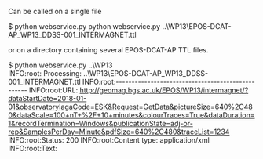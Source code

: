 Can be called on a single file

$ python webservice.py python webservice.py ..\WP13\EPOS-DCAT-AP_WP13_DDSS-001_INTERMAGNET.ttl

or on a directory containing several EPOS-DCAT-AP TTL files.


$ python webservice.py ..\WP13\
INFO:root:
Processing: ..\WP13\EPOS-DCAT-AP_WP13_DDSS-001_INTERMAGNET.ttl
INFO:root:--------------------------------------------------
INFO:root:URL: http://geomag.bgs.ac.uk/EPOS/WP13/intermagnet/?dataStartDate=2018-01-01&observatoryIagaCode=ESK&Request=GetData&pictureSize=640%2C480&dataScale=100+nT+%2F+10+minutes&colourTraces=True&dataDuration=1&recordTermination=Windows&publicationState=adj-or-rep&SamplesPerDay=Minute&pdfSize=640%2C480&traceList=1234
INFO:root:Status: 200
INFO:root:Content type: application/xml
INFO:root:Text:
<?xml version="1.0" encoding="UTF-8" ?>
<!DOCTYPE GeomagneticTimeSeriesData SYSTEM "http://www.geomag.bgs.ac.uk/workshop/GeomagneticTimeSeriesData.dtd">
<!--
Document   : ESK20180101.xml
Created on : 2018/09/13
Author     : Edinburgh INTERMAGNET GIN
Description: Geomagnetic minute mean data
Comments   : This data file was created using INTERMAGNET data
             from the Edinburgh GIN. These data were acquired
             from an INTERMAGNET quasi-def data file.
             Final data will ...
...
....80078125</Z><S>49735.80078125</S></Sample>
  <Sample><H>17566.099609375</H><D>-2.103166707356771</D><Z>46530.69921875</Z><S>49736.1015625</S></Sample>
  <Sample><H>17566.69921875</H><D>-2.105500030517578</D><Z>46530.5</Z><S>49736.1015625</S></Sample>
  <Sample><H>17566.900390625</H><D>-2.1051666259765627</D><Z>46530.3984375</Z><S>49736.1015625</S></Sample>
  <Sample><H>17567.099609375</H><D>-2.106166712443034</D><Z>46530.30078125</Z><S>49736.0</S></Sample>
 </Data>
</GeomagneticTimeSeriesData>

INFO:root:==================================================
INFO:root:
Processing: ..\WP13\EPOS-DCAT-AP_WP13_DDSS-001_WDC.ttl
INFO:root:--------------------------------------------------
INFO:root:URL: http://app.geomag.bgs.ac.uk/wdc/datasets/hour/ESK2016?media=xml
INFO:root:Status: 200
INFO:root:Content type: application/xml
INFO:root:Text:
<dataset>
  <metadata>
    <station_iaga_code>ESK</station_iaga_code>
    <dataset_cadence>HOUR</dataset_cadence>
  </metadata>
  <time-series cadence="PT1H">
    <data-point time="2016-01-01T00:30:00.000Z" X="17454.00" Y="-677.00" Z="46472.00" F="49646.00"/>
    <data-point time="2016-01-01T01:30:00.000Z" X="17470.00" Y="-704.00" Z="46439.00" F="49621.00"/>
    <data-point time="2016-01-01T02:30:00.000Z" X="17505.00" Y="-701.00" Z="46416.00" F="49612.00"/>
    <data-point time="2016-01-01T03:30...
...
...T19:30:00.000Z" X="17516.00" Y="-701.00" Z="46525.00" F="49718.00"/>
    <data-point time="2016-12-31T20:30:00.000Z" X="17518.00" Y="-696.00" Z="46526.00" F="49720.00"/>
    <data-point time="2016-12-31T21:30:00.000Z" X="17532.00" Y="-694.00" Z="46518.00" F="49717.00"/>
    <data-point time="2016-12-31T22:30:00.000Z" X="17539.00" Y="-699.00" Z="46508.00" F="49710.00"/>
    <data-point time="2016-12-31T23:30:00.000Z" X="17537.00" Y="-708.00" Z="46503.00" F="49705.00"/>
  </time-series>
</dataset>
INFO:root:==================================================
INFO:root:
Processing: ..\WP13\EPOS-DCAT-AP_WP13_DDSS-002.ttl
INFO:root:--------------------------------------------------
INFO:root:URL: http://space.fmi.fi/cgi-bin/imagecgi/image-epos.cgi?start=19821001&institute=EPOS+Test+Institute&email=EPOSTestUser%40example.org&submit=OK&yourname=EPOS+Test+User
INFO:root:Status: 200
INFO:root:Content type: text/html; charset=ISO-8859-1
INFO:root:Text:
YYYY MM DD HH MM SS     MUO X   MUO Y   MUO Z   PEL X   PEL Y   PEL Z
   0  0  0  0  0  0      68.03   23.56     0     66.80   24.27     0
----------------------------------------------------------------------
1982 10 01 00 00 00    11452.4   825.6 51309.0 12020.5   796.1 50635.3
1982 10 01 00 00 20    11450.4   827.6 51308.1 12019.5   797.1 50635.3
1982 10 01 00 00 40    11447.5   826.6 51309.0 12017.5   797.1 50634.4
1982 10 01 00 01 00    11447.5   825.6 51310.0 12017.5   796.1 50634.4
198...
...
....6
1982 10 01 23 57 40    11378.4   855.2 51399.7 11903.3   828.8 50701.5
1982 10 01 23 58 00    11385.2   853.3 51400.6 11905.3   827.8 50703.5
1982 10 01 23 58 20    11388.1   851.3 51401.6 11905.3   822.8 50703.5
1982 10 01 23 58 40    11390.0   848.3 51403.5 11902.3   815.9 50704.5
1982 10 01 23 59 00    11392.0   847.3 51405.5 11900.3   817.9 50706.4
1982 10 01 23 59 20    11392.0   843.4 51407.4 11896.4   815.0 50706.4
1982 10 01 23 59 40    11393.9   843.4 51408.3 11899.3   815.9 50706.4

INFO:root:==================================================
INFO:root:
Processing: ..\WP13\EPOS-DCAT-AP_WP13_DDSS-003.ttl
INFO:root:--------------------------------------------------
INFO:root:URL: http://geomag.bgs.ac.uk/gifs/wdc/global-survey/data/?north-latitude=90.0&south-latitude=-90.0&add-source-information=False&format=json&east-longitude=180.0&west-longitude=-180.0&start-year=1980.0&end-year=1980.5
INFO:root:Status: 200
INFO:root:Content type: application/json
INFO:root:Text:
{"start=year": 1980.0, "end-year": 1980.5, "north-latitude": 90.0, "south-latitude": -90.0, "west-longitude": -180.0, "east-longitude": 180.0, "include-one-off": true, "include-aeromag": true, "include-marine-vector": true, "include-include-satellite": true, "include-marine-scalar": true, "include-include-repeat-station": true, "include-observatory": true, "add-source-information": false, "global-survey-data": []}
INFO:root:==================================================
INFO:root:
Processing: ..\WP13\EPOS-DCAT-AP_WP13_DDSS-006.ttl
INFO:root:--------------------------------------------------
INFO:root:URL: http://geomag.bgs.ac.uk/EPOS/WP13/isgi/?StartTime=2000-01-01&EndTime=2001-01-01&index=aa
INFO:root:Status: 200
INFO:root:Content type: application/octet-stream
INFO:root:Binary data
INFO:root:Zipped files: ['aa_2000-01-01_2001-01-01_D.dat']
INFO:root:==================================================
INFO:root:
Processing: ..\WP13\EPOS-DCAT-AP_WP13_DDSS-007.ttl
INFO:root:--------------------------------------------------
INFO:root:URL: http://geomag.bgs.ac.uk/EPOS/WP13/isgi/?StartTime=2000-01-01&index=SC&EndTime=2001-01-01
INFO:root:Status: 200
INFO:root:Content type: application/octet-stream
INFO:root:Binary data
INFO:root:Zipped files: ['SC_2000_D.dat', 'SC_2001_D.dat']
INFO:root:==================================================
INFO:root:
Processing: ..\WP13\EPOS-DCAT-AP_WP13_DDSS-008.ttl
INFO:root:--------------------------------------------------
INFO:root:URL: http://space.fmi.fi/cgi-bin/imagecgi/image-epos-indicators.cgi?submit=OK&email=EPOSTestUser%40example.org&institute=EPOS+Test+Institute&start=19821001&yourname=EPOS+Test+User
INFO:root:Status: 200
INFO:root:Content type: text/html; charset=ISO-8859-1
INFO:root:Text:
% The following 2 stations are used in computation of IMAGE electrojet indicators:
% The next four lines contain: 1. Station ID's  2. Station contribution to IU (# of data points) 3. Station contribution to IL (# of data points) 4. Station X component baseline
%  MUO  PEL
% 2392 1928
% 1938 2382
% 115951 120946

% File created on 13-09-2018 19:49:38

% YY MM DD HO MI SE        IL      IU      IE
1982 10 01 00 00 00     -142.7   -74.1    68.6
1982 10 01 00 00 20     -144.7   -75.1    69.6
1982 10...
...
...20     -245.0  -203.1    41.9
1982 10 01 23 56 40     -236.2  -197.2    39.0
1982 10 01 23 57 00     -231.3  -197.2    34.1
1982 10 01 23 57 20     -222.6  -191.3    31.3
1982 10 01 23 57 40     -216.7  -191.3    25.4
1982 10 01 23 58 00     -209.9  -189.3    20.6
1982 10 01 23 58 20     -207.0  -189.3    17.7
1982 10 01 23 58 40     -205.1  -192.3    12.8
1982 10 01 23 59 00     -203.1  -194.3     8.8
1982 10 01 23 59 20     -203.1  -198.2     4.9
1982 10 01 23 59 40     -201.2  -195.3     5.9

INFO:root:==================================================
INFO:root:
Processing: ..\WP13\EPOS-DCAT-AP_WP13_DDSS-009.ttl
INFO:root:--------------------------------------------------
INFO:root:URL: http://space.fmi.fi/cgi-bin/imagecgi/image-epos-electrojet-events.cgi?yourname=EPOS+Test+User&email=EPOSTestUser%40example.org&institute=EPOS+Test+Institute&submit=OK&start=19821001
INFO:root:Status: 200
INFO:root:Content type: text/html; charset=ISO-8859-1
INFO:root:Text:
% IMAGE magnetometer network: active sequences on 19821001
% IE threshold 100 nT
% year month day hour minute second IE
% time in UT, IE in nT
% 1-min averaged data used
% Stations used: MUO PEL
% IE is the IMAGE electrojet indicator defined as IE=IU-IL
% For each time step, IL(t) = min({X(t)})
% {X(t)} stands for the (geographic) north component of the magnetic field measured at the selected stations.
% In the same way, IU(t) = max({X(t)})
% File written on 13-Sep-2018 19:49:42

1982 10 01 00 5...
...
... 10 30  107.7
1982 10 01 22 27 30  121.1
1982 10 01 22 28 30  166.9
1982 10 01 22 29 30  192.9
1982 10 01 22 30 30  190.8
1982 10 01 22 31 30  169.4
1982 10 01 22 32 30  143.7
1982 10 01 22 33 30  119.3
1982 10 01 22 45 30  112.3
1982 10 01 22 47 30  140.3
1982 10 01 22 48 30  185.1
1982 10 01 22 49 30  172.8
1982 10 01 22 50 30  191.5
1982 10 01 22 51 30  192.4
1982 10 01 22 52 30  177.8
1982 10 01 22 53 30  238.2
1982 10 01 22 54 30  253.0
1982 10 01 22 55 30  215.5
1982 10 01 22 56 30  196.5

INFO:root:==================================================
INFO:root:
Processing: ..\WP13\EPOS-DCAT-AP_WP13_DDSS-012_IGRF.ttl
INFO:root:--------------------------------------------------
INFO:root:URL: http://www.geomag.bgs.ac.uk/web_service/GMModels/igrf/12?format=xml&altitude=0&date=2015-01-01&latitude=0&longitude=0
INFO:root:Status: 200
INFO:root:Content type: application/xml
INFO:root:Text:
<?xml version="1.0" encoding="UTF-8"?>
<geomagnetic-field-model-result>
    <model revision="12">igrf</model>
    <date>2015-01-01</date>
    <coordinates>
        <latitude units="deg (north)">0</latitude>
        <longitude units="deg (east)">0</longitude>
        <altitude units="km">0.00</altitude>
    </coordinates>
    <field-value>
        <total-intensity units="nT">31864</total-intensity>
        <declination units="deg (east)">-5.440</declination>
        <inclination units="deg (down)...
...
...  <total-intensity units="nT/y">34.3</total-intensity>
        <declination units="arcmin/y (east)">8.3</declination>
        <inclination units="arcmin/y (down)">-8.3</inclination>
        <north-intensity units="nT/y">-2.0</north-intensity>
        <east-intensity units="nT/y">67.5</east-intensity>
        <vertical-intensity units="nT/y">-83.9</vertical-intensity>
        <horizontal-intensity units="nT/y">-8.4</horizontal-intensity>
    </secular-variation>
</geomagnetic-field-model-result>

INFO:root:==================================================
INFO:root:
Processing: ..\WP13\EPOS-DCAT-AP_WP13_DDSS-012_WMM.ttl
INFO:root:--------------------------------------------------
INFO:root:URL: http://www.geomag.bgs.ac.uk/web_service/GMModels/WMM/2015?format=xml&longitude=0&altitude=0&latitude=0&date=2015-01-01
INFO:root:Status: 200
INFO:root:Content type: application/xml
INFO:root:Text:
<?xml version="1.0" encoding="UTF-8"?>
<geomagnetic-field-model-result>
    <model revision="2015">wmm</model>
    <date>2015-01-01</date>
    <coordinates>
        <latitude units="deg (north)">0</latitude>
        <longitude units="deg (east)">0</longitude>
        <altitude units="km">0.00</altitude>
    </coordinates>
    <field-value>
        <total-intensity units="nT">31865</total-intensity>
        <declination units="deg (east)">-5.456</declination>
        <inclination units="deg (down...
...
...   <total-intensity units="nT/y">36.8</total-intensity>
        <declination units="arcmin/y (east)">7.4</declination>
        <inclination units="arcmin/y (down)">-7.4</inclination>
        <north-intensity units="nT/y">3.6</north-intensity>
        <east-intensity units="nT/y">59.9</east-intensity>
        <vertical-intensity units="nT/y">-77.8</vertical-intensity>
        <horizontal-intensity units="nT/y">-2.1</horizontal-intensity>
    </secular-variation>
</geomagnetic-field-model-result>

INFO:root:==================================================